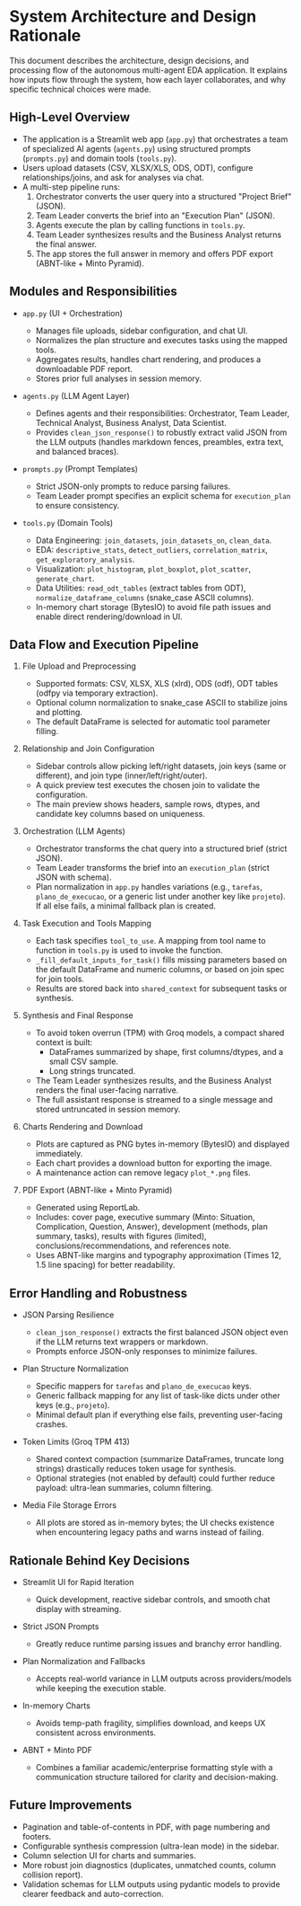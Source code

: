 # System Architecture and Design Rationale

This document describes the architecture, design decisions, and processing flow of the autonomous multi-agent EDA application. It explains how inputs flow through the system, how each layer collaborates, and why specific technical choices were made.

## High-Level Overview

- The application is a Streamlit web app (`app.py`) that orchestrates a team of specialized AI agents (`agents.py`) using structured prompts (`prompts.py`) and domain tools (`tools.py`).
- Users upload datasets (CSV, XLSX/XLS, ODS, ODT), configure relationships/joins, and ask for analyses via chat.
- A multi-step pipeline runs:
  1. Orchestrator converts the user query into a structured "Project Brief" (JSON).
  2. Team Leader converts the brief into an "Execution Plan" (JSON).
  3. Agents execute the plan by calling functions in `tools.py`.
  4. Team Leader synthesizes results and the Business Analyst returns the final answer.
  5. The app stores the full answer in memory and offers PDF export (ABNT-like + Minto Pyramid).

## Modules and Responsibilities

- `app.py` (UI + Orchestration)
  - Manages file uploads, sidebar configuration, and chat UI.
  - Normalizes the plan structure and executes tasks using the mapped tools.
  - Aggregates results, handles chart rendering, and produces a downloadable PDF report.
  - Stores prior full analyses in session memory.

- `agents.py` (LLM Agent Layer)
  - Defines agents and their responsibilities: Orchestrator, Team Leader, Technical Analyst, Business Analyst, Data Scientist.
  - Provides `clean_json_response()` to robustly extract valid JSON from the LLM outputs (handles markdown fences, preambles, extra text, and balanced braces).

- `prompts.py` (Prompt Templates)
  - Strict JSON-only prompts to reduce parsing failures.
  - Team Leader prompt specifies an explicit schema for `execution_plan` to ensure consistency.

- `tools.py` (Domain Tools)
  - Data Engineering: `join_datasets`, `join_datasets_on`, `clean_data`.
  - EDA: `descriptive_stats`, `detect_outliers`, `correlation_matrix`, `get_exploratory_analysis`.
  - Visualization: `plot_histogram`, `plot_boxplot`, `plot_scatter`, `generate_chart`.
  - Data Utilities: `read_odt_tables` (extract tables from ODT), `normalize_dataframe_columns` (snake_case ASCII columns).
  - In-memory chart storage (BytesIO) to avoid file path issues and enable direct rendering/download in UI.

## Data Flow and Execution Pipeline

1. File Upload and Preprocessing
   - Supported formats: CSV, XLSX, XLS (xlrd), ODS (odf), ODT tables (odfpy via temporary extraction).
   - Optional column normalization to snake_case ASCII to stabilize joins and plotting.
   - The default DataFrame is selected for automatic tool parameter filling.

2. Relationship and Join Configuration
   - Sidebar controls allow picking left/right datasets, join keys (same or different), and join type (inner/left/right/outer).
   - A quick preview test executes the chosen join to validate the configuration.
   - The main preview shows headers, sample rows, dtypes, and candidate key columns based on uniqueness.

3. Orchestration (LLM Agents)
   - Orchestrator transforms the chat query into a structured brief (strict JSON).
   - Team Leader transforms the brief into an `execution_plan` (strict JSON with schema).
   - Plan normalization in `app.py` handles variations (e.g., `tarefas`, `plano_de_execucao`, or a generic list under another key like `projeto`). If all else fails, a minimal fallback plan is created.

4. Task Execution and Tools Mapping
   - Each task specifies `tool_to_use`. A mapping from tool name to function in `tools.py` is used to invoke the function.
   - `_fill_default_inputs_for_task()` fills missing parameters based on the default DataFrame and numeric columns, or based on join spec for join tools.
   - Results are stored back into `shared_context` for subsequent tasks or synthesis.

5. Synthesis and Final Response
   - To avoid token overrun (TPM) with Groq models, a compact shared context is built:
     - DataFrames summarized by shape, first columns/dtypes, and a small CSV sample.
     - Long strings truncated.
   - The Team Leader synthesizes results, and the Business Analyst renders the final user-facing narrative.
   - The full assistant response is streamed to a single message and stored untruncated in session memory.

6. Charts Rendering and Download
   - Plots are captured as PNG bytes in-memory (BytesIO) and displayed immediately.
   - Each chart provides a download button for exporting the image.
   - A maintenance action can remove legacy `plot_*.png` files.

7. PDF Export (ABNT-like + Minto Pyramid)
   - Generated using ReportLab.
   - Includes: cover page, executive summary (Minto: Situation, Complication, Question, Answer), development (methods, plan summary, tasks), results with figures (limited), conclusions/recommendations, and references note.
   - Uses ABNT-like margins and typography approximation (Times 12, 1.5 line spacing) for better readability.

## Error Handling and Robustness

- JSON Parsing Resilience
  - `clean_json_response()` extracts the first balanced JSON object even if the LLM returns text wrappers or markdown.
  - Prompts enforce JSON-only responses to minimize failures.

- Plan Structure Normalization
  - Specific mappers for `tarefas` and `plano_de_execucao` keys.
  - Generic fallback mapping for any list of task-like dicts under other keys (e.g., `projeto`).
  - Minimal default plan if everything else fails, preventing user-facing crashes.

- Token Limits (Groq TPM 413)
  - Shared context compaction (summarize DataFrames, truncate long strings) drastically reduces token usage for synthesis.
  - Optional strategies (not enabled by default) could further reduce payload: ultra-lean summaries, column filtering.

- Media File Storage Errors
  - All plots are stored as in-memory bytes; the UI checks existence when encountering legacy paths and warns instead of failing.

## Rationale Behind Key Decisions

- Streamlit UI for Rapid Iteration
  - Quick development, reactive sidebar controls, and smooth chat display with streaming.

- Strict JSON Prompts
  - Greatly reduce runtime parsing issues and branchy error handling.

- Plan Normalization and Fallbacks
  - Accepts real-world variance in LLM outputs across providers/models while keeping the execution stable.

- In-memory Charts
  - Avoids temp-path fragility, simplifies download, and keeps UX consistent across environments.

- ABNT + Minto PDF
  - Combines a familiar academic/enterprise formatting style with a communication structure tailored for clarity and decision-making.

## Future Improvements

- Pagination and table-of-contents in PDF, with page numbering and footers.
- Configurable synthesis compression (ultra-lean mode) in the sidebar.
- Column selection UI for charts and summaries.
- More robust join diagnostics (duplicates, unmatched counts, column collision report).
- Validation schemas for LLM outputs using pydantic models to provide clearer feedback and auto-correction.

